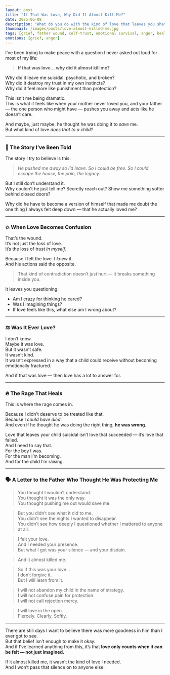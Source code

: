 ```yaml
---
layout: post
title: "If That Was Love, Why Did It Almost Kill Me?"
date: 2025-06-08
description: "What do you do with the kind of love that leaves you shattered, confused, and doubting whether it was ever real at all?"
thumbnail: /images/posts/love-almost-killed-me.jpg
tags: [grief, father wound, self-trust, emotional survival, anger, healing]
emotions: [grief, anger]
---
```


I’ve been trying to make peace with a question I never asked out loud for most of my life:

> **If that was love… why did it almost kill me?**

Why did it leave me suicidal, psychotic, and broken?  
Why did it destroy my trust in my own instincts?  
Why did it feel more like punishment than protection?

This isn’t me being dramatic.  
This is what it feels like when your mother never loved you, and your father — the one person who might have — pushes you away and acts like he doesn’t care.

And maybe, just maybe, he thought he was doing it to *save* me.  
But what kind of love *does that to a child?*

---

### 🧠 The Story I’ve Been Told

The story I try to believe is this:

> *He pushed me away so I’d leave. So I could be free. So I could escape the house, the pain, the legacy.*

But I still don’t understand it.  
Why couldn’t he just tell me? Secretly reach out? Show me something softer behind closed doors?

Why did he have to become a version of himself that made me doubt the one thing I always felt deep down — that he actually loved me?

---

### 💥 When Love Becomes Confusion

That’s the wound.  
It’s not just the loss of love.  
It’s the loss of *trust in myself*.

Because I felt the love. I *knew* it.  
And his actions said the opposite.

> That kind of contradiction doesn’t just hurt — it breaks something inside you.

It leaves you questioning:  
- Am I crazy for thinking he cared?  
- Was I imagining things?  
- If love feels like this, what else am I wrong about?

---

### ⚖️ Was It Ever Love?

I don’t know.  
Maybe it was love.  
But it wasn’t safe.  
It wasn’t kind.  
It wasn’t expressed in a way that a child could receive without becoming emotionally fractured.

And if that was love — then love has a lot to answer for.

---

### 🔥 The Rage That Heals

This is where the rage comes in.

Because I didn’t deserve to be treated like that.  
Because I *could have died*.  
And even if he thought he was doing the right thing, **he was wrong**.

Love that leaves your child suicidal isn’t love that succeeded — it’s love that failed.  
And I need to say that.  
For the boy I was.  
For the man I’m becoming.  
And for the child I’m raising.

---

### 🗣 A Letter to the Father Who Thought He Was Protecting Me

> You thought I wouldn’t understand.  
> You thought it was the only way.  
> You thought pushing me out would save me.

> But you didn’t see what it did to me.  
> You didn’t see the nights I wanted to disappear.  
> You didn’t see how deeply I questioned whether I mattered to anyone at all.

> I felt your love.  
> And I needed your presence.  
> But what I got was your silence — and your disdain.

> And it almost killed me.

> So if this was your love…  
> I don’t forgive it.  
> But I will learn from it.

> I will not abandon my child in the name of strategy.  
> I will not confuse pain for protection.  
> I will not call rejection mercy.

> I will love in the open.  
> Fiercely. Clearly. Softly.

---

There are still days I want to believe there was more goodness in him than I ever got to see.  
But that belief isn’t enough to make it okay.  
And if I’ve learned anything from this, it’s that **love only counts when it can be felt — not just imagined.**

If it almost killed me, it wasn’t the kind of love I needed.  
And I won’t pass that silence on to anyone else.
